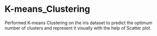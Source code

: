 # K-means_Clustering
Performed K-means Clustering on the iris dataset to predict the optimum number of clusters and represent it visually with the help of Scatter plot. 
